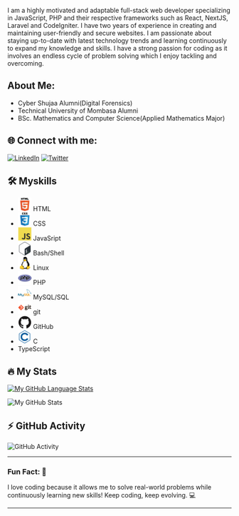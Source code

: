 I am a highly motivated and adaptable full-stack web developer specializing in JavaScript, PHP and their respective frameworks such as React, NextJS, Laravel and CodeIgniter. I have two years of experience in creating and maintaining user-friendly and secure websites. I am passionate about staying up-to-date with latest technology trends and learning continuously to expand my knowledge and skills. I have a strong passion for coding as it involves an endless cycle of problem solving which I enjoy tackling and overcoming.


## About Me:
- Cyber Shujaa Alumni(Digital Forensics)
- Technical University of Mombasa Alumni
- BSc. Mathematics and Computer Science(Applied Mathematics Major)


## 🌐 Connect with me:
[![LinkedIn](https://img.shields.io/badge/LinkedIn-blue?logo=linkedin)](https://www.linkedin.com/in/your-profile)
[![Twitter](https://img.shields.io/badge/Twitter-1DA1F2?logo=twitter)](https://twitter.com/your-profile)


## :hammer_and_wrench: Myskills
- <img src="https://github.com/devicons/devicon/blob/master/icons/html5/html5-original-wordmark.svg" alt="html5 logo" height="30px" width="30px" /> HTML
- <img src="https://github.com/devicons/devicon/blob/master/icons/css3/css3-original-wordmark.svg" alt="css logo" height="30px" width="30px" /> CSS
- <img src="https://github.com/devicons/devicon/blob/master/icons/javascript/javascript-original.svg" alt="js logo" height="30px" width="30px" /> JavaSript
- <img src="https://github.com/devicons/devicon/blob/master/icons/bash/bash-original.svg" alt="bash logo" height="30px" width="30px" /> Bash/Shell
- <img src="https://github.com/devicons/devicon/blob/master/icons/linux/linux-original.svg" alt="linux logo" height="30px" width="30px" /> Linux 
- <img src="https://github.com/devicons/devicon/blob/master/icons/php/php-original.svg" alt="php logo" height="30px" width="30px" /> PHP
- <img src="https://github.com/devicons/devicon/blob/master/icons/mysql/mysql-original-wordmark.svg" alt="MySQL logo" height="30px" width="30px" /> MySQL/SQL
- <img src="https://github.com/devicons/devicon/blob/master/icons/git/git-original-wordmark.svg" alt="MySQL logo" height="30px" width="30px" /> git
- <img src="https://github.com/devicons/devicon/blob/master/icons/github/github-original.svg" alt="MySQL logo" height="30px" width="30px" /> GitHub
- <img src="https://github.com/devicons/devicon/blob/master/icons/c/c-line.svg" alt="MySQL logo" height="30px" width="30px" /> C
- TypeScript


## :fire: My Stats
[![My GitHub Language Stats](https://github-readme-stats.vercel.app/api/top-langs/?username=Janespot&langs_count=5&theme=tokyonight)]()

![My GitHub Stats](https://github-readme-stats.vercel.app/api?username=Janespot&show_icons=true&hide_title=true&hide=prs&count_private=true&theme=tokyonight)


## :zap: GitHub Activity
![GitHub Activity](https://activity-graph.herokuapp.com/graph?username=Janespot&bg_color=0d1117&color=61dafb&line=61dafb&point=ffffff&area=true)

---

### Fun Fact: 🎉
I love coding because it allows me to solve real-world problems while continuously learning new skills! Keep coding, keep evolving. 💻

---
